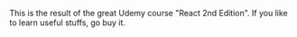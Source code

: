 This is the result of the great Udemy course "React 2nd Edition". If you like to learn useful stuffs, go buy it.